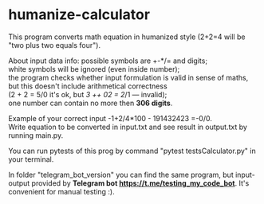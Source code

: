 # humanize-calculator
This program converts math equation in humanized style
(2+2=4 will be "two plus two equals four").

About input data info:
    possible symbols are +-*/= and digits;  
    white symbols will be ignored (even inside number);  
    the program checks whether input formulation is valid in sense of maths,
but this doesn't include arithmetical correctness  
(2 + 2 = 5/0 it's ok, but  *3 ++ 02 = 2*/1 — invalid);  
    one number can contain no more then **306 digits**.  

Example of your correct input -1+2/4*100    - 191432423 =-0/0.  
Write equation to be converted in input.txt and see result in output.txt by running main.py.

You can run pytests of this prog by command "pytest testsCalculator.py" in your terminal.

In folder "telegram_bot_version" you can find the same program, but input-output provided by **Telegram bot https://t.me/testing_my_code_bot**. It's convenient for manual testing :).
